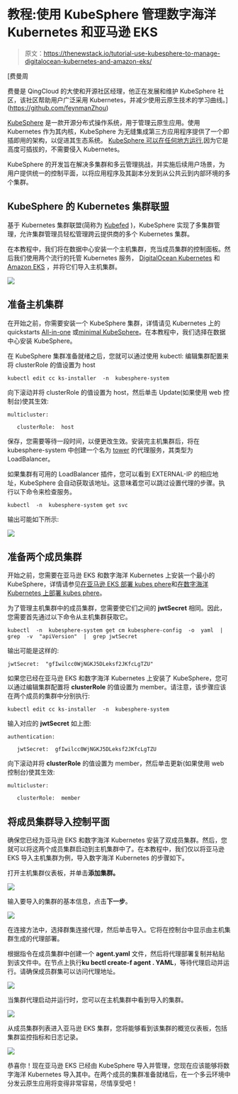 # 教程:使用 KubeSphere 管理数字海洋 Kubernetes 和亚马逊 EKS

> 原文：<https://thenewstack.io/tutorial-use-kubesphere-to-manage-digitalocean-kubernetes-and-amazon-eks/>

[](https://github.com/feynmanZhou)

 [费曼周

费曼是 QingCloud 的大使和开源社区经理，他正在发展和维护 KubeSphere 社区，该社区帮助用户广泛采用 Kubernetes，并减少使用云原生技术的学习曲线。](https://github.com/feynmanZhou) [](https://github.com/feynmanZhou)

[KubeSphere](https://kubesphere.io/) 是一款开源分布式操作系统，用于管理云原生应用。使用 Kubernetes 作为其内核，KubeSphere 为无缝集成第三方应用程序提供了一个即插即用的架构，以促进其生态系统。 [KubeSphere 可以在任何地方运行](https://kubesphere.io/docs/introduction/what-is-kubesphere/#run-kubesphere-everywhere),因为它是高度可插拔的，不需要侵入 Kubernetes。

KubeSphere 的开发旨在解决多集群和多云管理挑战，并实施后续用户场景，为用户提供统一的控制平面，以将应用程序及其副本分发到从公共云到内部环境的多个集群。

## KubeSphere 的 Kubernetes 集群联盟

基于 Kubernetes 集群联盟(简称为 [Kubefed](https://github.com/kubernetes-sigs/kubefed) )，KubeSphere 实现了多集群管理，允许集群管理员轻松管理跨云提供商的多个 Kubernetes 集群。

在本教程中，我们将在数据中心安装一个主机集群，充当成员集群的控制面板。然后我们使用两个流行的托管 Kubernetes 服务， [DigitalOcean Kubernetes](https://www.digitalocean.com/products/kubernetes/) 和 [Amazon EKS](https://docs.aws.amazon.com/eks/latest/userguide/what-is-eks.html) ，并将它们导入主机集群。

![](img/96201850c87b401027ef54f88e8389cd.png)

## 准备主机集群

在开始之前，你需要安装一个 KubeSphere 集群，详情请见 Kubernetes 上的 quickstarts [All-in-one](https://kubesphere.io/docs/quick-start/all-in-one-on-linux/) 或[minimal KubeSphere](https://kubesphere.io/docs/quick-start/minimal-kubesphere-on-k8s/)。在本教程中，我们选择在数据中心安装 KubeSphere。

在 KubeSphere 集群准备就绪之后，您就可以通过使用 kubectl:
编辑集群配置来将 clusterRole 的值设置为 host

```
kubectl edit cc ks-installer  -n  kubesphere-system

```

向下滚动并将 clusterRole 的值设置为 host，然后单击 Update(如果使用 web 控制台)使其生效:

```
multicluster:

   clusterRole:  host

```

保存，您需要等待一段时间，以便更改生效。安装完主机集群后，将在 kubesphere-system 中创建一个名为 [tower](https://github.com/kubesphere/tower) 的代理服务，其类型为 LoadBalancer。

如果集群有可用的 LoadBalancer 插件，您可以看到 EXTERNAL-IP 的相应地址，KubeSphere 会自动获取该地址。这意味着您可以跳过设置代理的步骤。执行以下命令来检查服务。

```
kubectl  -n  kubesphere-system get svc

```

输出可能如下所示:

![](img/804ac6c8fdf97cbac92027759677dd9a.png)

## 准备两个成员集群

开始之前，您需要在亚马逊 EKS 和数字海洋 Kubernetes 上安装一个最小的 KubeSphere，详情请参见[在亚马逊 EKS 部署 kubes phere](https://kubesphere.io/docs/installing-on-kubernetes/hosted-kubernetes/install-kubesphere-on-eks/)和[在数字海洋 Kubernetes 上部署 kubes phere](https://kubesphere.io/docs/installing-on-kubernetes/hosted-kubernetes/install-kubesphere-on-do/)。

为了管理主机集群中的成员集群，您需要使它们之间的 **jwtSecret** 相同。因此，您需要首先通过以下命令从主机集群获取它。

```
kubectl  -n  kubesphere-system get cm kubesphere-config  -o  yaml  |  grep  -v  "apiVersion"  |  grep jwtSecret

```

输出可能是这样的:

```
jwtSecret:  "gfIwilcc0WjNGKJ5DLeksf2JKfcLgTZU"

```

如果您已经在亚马逊 EKS 和数字海洋 Kubernetes 上安装了 KubeSphere，您可以通过编辑集群配置将 **clusterRole** 的值设置为 member。请注意，该步骤应该在两个成员的集群中分别执行:

```
kubectl edit cc ks-installer  -n  kubesphere-system

```

输入对应的 **jwtSecret** 如上图:

```
authentication:

   jwtSecret:  gfIwilcc0WjNGKJ5DLeksf2JKfcLgTZU

```

向下滚动并将 **clusterRole** 的值设置为 member，然后单击更新(如果使用 web 控制台)使其生效:

```
multicluster:

   clusterRole:  member

```

## 将成员集群导入控制平面

确保您已经为亚马逊 EKS 和数字海洋 Kubernetes 安装了双成员集群。然后，您就可以将这两个成员集群启动到主机集群中了。在本教程中，我们仅以将亚马逊 EKS 导入主机集群为例，导入数字海洋 Kubernetes 的步骤如下。

打开主机集群仪表板，并单击**添加集群。**

![](img/885b9289ba821854b14617d968697c6e.png)

输入要导入的集群的基本信息，点击**下一步**。

![](img/08662ad19fc3ddb87139127e2458dfcb.png)

在连接方法中，选择群集连接代理，然后单击导入。它将在控制台中显示由主机集群生成的代理部署。

根据指令在成员集群中创建一个 **agent.yaml** 文件，然后将代理部署复制并粘贴到该文件中。在节点上执行**ku bectl create-f agent . YAML**，等待代理启动并运行。请确保成员群集可以访问代理地址。

![](img/cc076ce2a3d5d1542087fe6d7a0614e7.png)

当集群代理启动并运行时，您可以在主机集群中看到导入的集群。

![](img/9194e33394ffab4f7915010a219aea4d.png)

从成员集群列表进入亚马逊 EKS 集群，您将能够看到该集群的概览仪表板，包括集群监控指标和日志记录。

![](img/cc8aa3f4cf75d2978f8979093f37b1ab.png)

恭喜你！现在亚马逊 EKS 已经由 KubeSphere 导入并管理，您现在应该能够将数字海洋 Kubernetes 导入其中。在两个成员的集群准备就绪后，在一个多云环境中分发云原生应用将变得非常容易，尽情享受吧！

<svg xmlns:xlink="http://www.w3.org/1999/xlink" viewBox="0 0 68 31" version="1.1"><title>Group</title> <desc>Created with Sketch.</desc></svg>